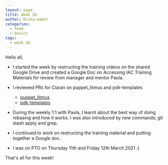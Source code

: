 ```yaml
---
layout: page
title: Week 26
author: Disha-maker
categories:
  - team
  - basics
tags:
  - week 26
---
```


Hello all,

- I started the week by restructing the training videos on the shared Google Drive and created a Google Doc on Accessing IAC Training Materials for review from manager and mentor Paula.

- I reviewed PRs for Ciaran on puppet_litmus and pdk-templates
   - [puppet_litmus](https://github.com/puppetlabs/puppet_litmus/pull/395)
   - [pdk-templates](https://github.com/puppetlabs/pdk-templates/pull/372)

- During the weekly 1:1 with Paula, I learnt about the best way of doing rebasing and how it works. I was also introduced by new commands; git stash apply and grep.

- I continued to work on restructing the training material and putting together a Google doc.

- I was on PTO on Thursday 11th and Friday 12th March 2021 :)

That's all for this week!